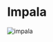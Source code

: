 # Impala

<p align="center">

![impala](https://user-images.githubusercontent.com/213306/227727009-a4dc391f-efb1-4489-ad73-c3d3a327704a.png)

</p>
